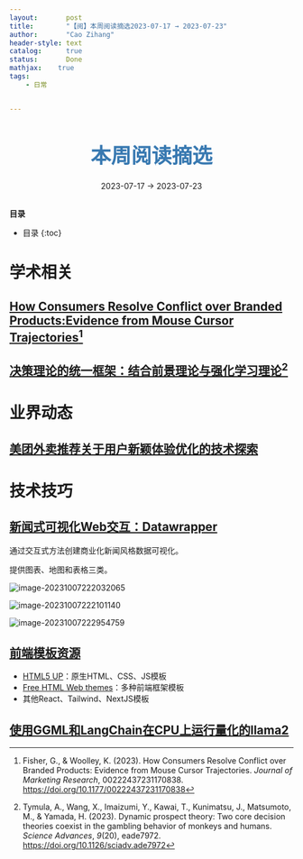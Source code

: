 ```yaml
---
layout:       post
title:        "【阅】本周阅读摘选2023-07-17 → 2023-07-23"
author:       "Cao Zihang"
header-style: text
catalog:      true
status:		  Done
mathjax: 	true
tags:
    - 日常


---
```


<center style="margin-bottom: 20px; margin-top: 50px"><font color="#3879B1" style="line-height: 1.4;font-weight: 700;font-size: 36px;box-sizing: border-box; ">本周阅读摘选</font></center>

<center style=" margin-bottom: 30px;">2023-07-17 → 2023-07-23</center>

<font style="font-weight: bold;">目录</font>

* 目录
{:toc}
# 学术相关

##  [How Consumers Resolve Conflict over Branded Products:Evidence from Mouse Cursor Trajectories](https://mp.weixin.qq.com/s/00OW4kfiGd0nSMCPREUcZg)[^1]



## [决策理论的统一框架：结合前景理论与强化学习理论](https://mp.weixin.qq.com/s/0REBxvqPOMYl3tSF1qIi_Q)[^2]



# 业界动态

## [美团外卖推荐关于用户新颖体验优化的技术探索](https://mp.weixin.qq.com/s/RG_eOhxJxzdou06GfJVp3g)



# 技术技巧

## [新闻式可视化Web交互：Datawrapper](https://mp.weixin.qq.com/s/9vDh8LPjh4sFNsKJ67nYUg)

通过交互式方法创建商业化新闻风格数据可视化。

提供图表、地图和表格三类。

![image-20231007222032065](https://img.czhread.asia/img/202310072230923.png)

![image-20231007222101140](https://img.czhread.asia/img/202310072230922.png)

![image-20231007222954759](https://img.czhread.asia/img/202310072230035.png)

## [前端模板资源](https://mp.weixin.qq.com/s/xUGJ1N3Do3o51Ntoge0M3Q)

- [HTML5 UP](https://html5up.net/)：原生HTML、CSS、JS模板
- [Free HTML Web themes](https://www.graphberry.com/category/free-html-web-templates)：多种前端框架模板
- 其他React、Tailwind、NextJS模板

## [使用GGML和LangChain在CPU上运行量化的llama2](https://mp.weixin.qq.com/s/OFl9sDmciq0Dndrz5bOodA)



[^1]: Fisher, G., & Woolley, K. (2023). How Consumers Resolve Conflict over Branded Products: Evidence from Mouse Cursor Trajectories. *Journal of Marketing Research*, 00222437231170838. https://doi.org/10.1177/00222437231170838

[^2]: Tymula, A., Wang, X., Imaizumi, Y., Kawai, T., Kunimatsu, J., Matsumoto, M., & Yamada, H. (2023). Dynamic prospect theory: Two core decision theories coexist in the gambling behavior of monkeys and humans. *Science Advances*, *9*(20), eade7972. https://doi.org/10.1126/sciadv.ade7972
